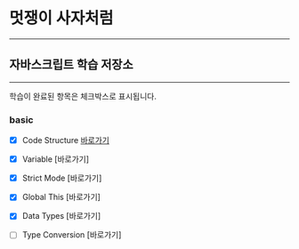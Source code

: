 
# 멋쟁이 사자처럼
---

## 자바스크립트 학습 저장소
---

학습이 완료된 항목은 체크박스로 표시됩니다.

### basic
- [x] Code Structure [바로가기](https://www.naver.com)
- [x] Variable [바로가기]
- [x] Strict Mode [바로가기]
- [x] Global This [바로가기]
- [x] Data Types [바로가기]
- [ ] Type Conversion [바로가기]

